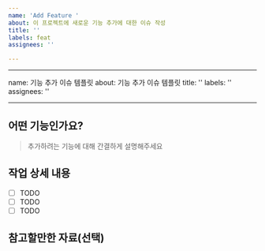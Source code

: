 ```yaml
---
name: 'Add Feature '
about: 이 프로젝트에 새로운 기능 추가에 대한 이슈 작성
title: ''
labels: feat
assignees: ''

---
```


---
name: 기능 추가 이슈 템플릿
about: 기능 추가 이슈 템플릿
title: ''
labels: ''
assignees: ''

---

## 어떤 기능인가요?

> 추가하려는 기능에 대해 간결하게 설명해주세요

## 작업 상세 내용

- [ ] TODO
- [ ] TODO
- [ ] TODO

## 참고할만한 자료(선택)
